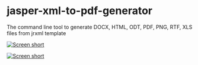 jasper-xml-to-pdf-generator
===========================

The command line tool to generate DOCX, HTML, ODT, PDF, PNG, RTF, XLS files from jrxml template

[![Screen short](https://raw.github.com/javadev/jasper-xml-to-pdf-generator/master/jasper-studio-report.png)](https://raw.github.com/javadev/jasper-xml-to-pdf-generator/master/jasper-studio-report.png)

[![Screen short](https://raw.github.com/javadev/jasper-xml-to-pdf-generator/master/generated-pdf.png)](https://raw.github.com/javadev/jasper-xml-to-pdf-generator/master/generated-pdf.png)
